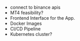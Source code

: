 
- connect to binance apis
- MT4 feasibility?
- Frontend Interface for the App.
- Docker Images
- CI/CD Pipeline
- Kubernetes cluster?


